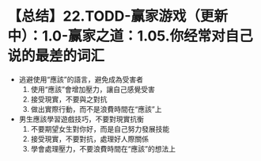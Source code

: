 # 【总结】22.TODD-赢家游戏（更新中）：1.0-赢家之道：1.05.你经常对自己说的最差的词汇

-   逃避使用“應該”的語言，避免成為受害者
    1.  使用“應該”會增加壓力，讓自己感覺受害
    2.  接受現實，不要與之對抗
    3.  做出實際行動，而不是浪費時間在“應該”上
-   男生應該學習遊戲技巧，不要對現實抗衡
    1.  不要期望女生對你好，而是自己努力發展技能
    2.  接受現實，不要對抗，處理好人際關係
    3.  學會處理壓力，不要浪費時間在“應該”的想法上
